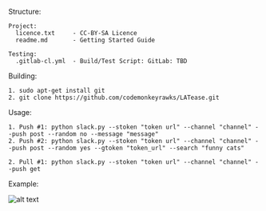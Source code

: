Structure:

```shell
Project:
  licence.txt     - CC-BY-SA Licence
  readme.md       - Getting Started Guide

Testing:
  .gitlab-cl.yml  - Build/Test Script: GitLab: TBD
```

Building:

```shell
1. sudo apt-get install git
2. git clone https://github.com/codemonkeyrawks/LATease.git
```

Usage:

```shell
1. Push #1: python slack.py --stoken "token url" --channel "channel" --push post --random no --message "message"
2. Push #2: python slack.py --stoken "token url" --channel "channel" --push post --random yes --gtoken "token_url" --search "funny cats"

2. Pull #1: python slack.py --stoken "token url" --channel "channel" --push get
```

Example:

![alt text](https://imgur.com/kaxpwSz "Funny Cat")
